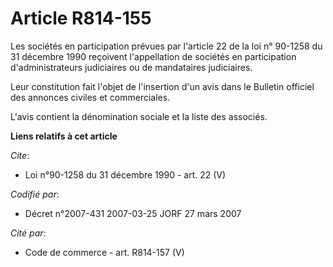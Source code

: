 # Article R814-155

Les sociétés en participation prévues par l'article 22 de la loi n° 90-1258 du 31 décembre 1990 reçoivent l'appellation de
sociétés en participation d'administrateurs judiciaires ou de mandataires judiciaires. 

Leur constitution fait l'objet de l'insertion d'un avis dans le Bulletin officiel des annonces civiles et commerciales. 

L'avis contient la dénomination sociale et la liste des associés.

**Liens relatifs à cet article**

_Cite_:

  - Loi n°90-1258 du 31 décembre 1990 - art. 22 (V)

_Codifié par_:

  - Décret n°2007-431 2007-03-25 JORF 27 mars 2007

_Cité par_:

  - Code de commerce - art. R814-157 (V)
